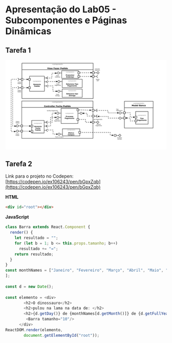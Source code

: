 # Apresentação do Lab05 - Subcomponentes e Páginas Dinâmicas

## Tarefa 1

![Diagrama de Subcomponentes](images/Tarefa1.png)

## Tarefa 2

Link para o projeto no Codepen: 
[https://codepen.io/ex106243/pen/bGpxZqb](https://codepen.io/ex106243/pen/bGpxZqb)


**HTML**
~~~html
<div id="root"></div>
~~~

**JavaScript**
~~~javascript
class Barra extends React.Component {
  render() {
    let resultado = "";
    for (let b = 1; b <= this.props.tamanho; b++)
      resultado += "=";
    return resultado;
  }
}
const monthNames = ["Janeiro", "Fevereiro", "Março", "Abril", "Maio", "Junho", "Julho", "Agosto", "Setembro", "Outubro", "Novembro", "Dezembro"
];

const d = new Date();

const elemento = <div>
        <h2>O dinossauro</h2>
        <h2>pulou na lama na data de: </h2>
        <h2>{d.getDay()} de {monthNames[d.getMonth()]} de {d.getFullYear()}</h2>
         <Barra tamanho="10"/>
      </div>
ReactDOM.render(elemento, 
        document.getElementById("root"));

~~~